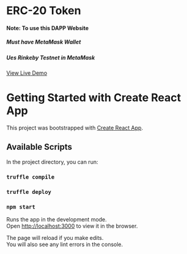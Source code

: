 # ERC-20 Token

#### Note: To use this DAPP Website

#####  Must have MetaMask Wallet
#####  Ues Rinkeby Testnet in MetaMask

[View Live Demo](https://erc20-token.herokuapp.com/)

# Getting Started with Create React App

This project was bootstrapped with [Create React App](https://github.com/facebook/create-react-app).

## Available Scripts

In the project directory, you can run:

### `truffle compile`

### `truffle deploy`

### `npm start`


Runs the app in the development mode.\
Open [http://localhost:3000](http://localhost:3000) to view it in the browser.

The page will reload if you make edits.\
You will also see any lint errors in the console.
